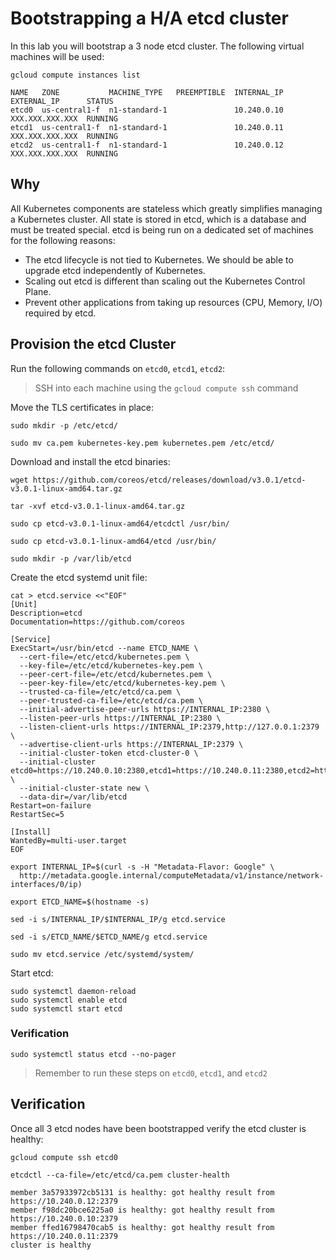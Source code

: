 # Bootstrapping a H/A etcd cluster

In this lab you will bootstrap a 3 node etcd cluster. The following virtual machines will be used:

```
gcloud compute instances list
```

````
NAME   ZONE           MACHINE_TYPE   PREEMPTIBLE  INTERNAL_IP  EXTERNAL_IP      STATUS
etcd0  us-central1-f  n1-standard-1               10.240.0.10  XXX.XXX.XXX.XXX  RUNNING
etcd1  us-central1-f  n1-standard-1               10.240.0.11  XXX.XXX.XXX.XXX  RUNNING
etcd2  us-central1-f  n1-standard-1               10.240.0.12  XXX.XXX.XXX.XXX  RUNNING
````

## Why

All Kubernetes components are stateless which greatly simplifies managing a Kubernetes cluster. All state is stored
in etcd, which is a database and must be treated special. etcd is being run on a dedicated set of machines for the 
following reasons:

* The etcd lifecycle is not tied to Kubernetes. We should be able to upgrade etcd independently of Kubernetes.
* Scaling out etcd is different than scaling out the Kubernetes Control Plane.
* Prevent other applications from taking up resources (CPU, Memory, I/O) required by etcd.

## Provision the etcd Cluster

Run the following commands on `etcd0`, `etcd1`, `etcd2`:

> SSH into each machine using the `gcloud compute ssh` command

Move the TLS certificates in place:

```
sudo mkdir -p /etc/etcd/
```

```
sudo mv ca.pem kubernetes-key.pem kubernetes.pem /etc/etcd/
```

Download and install the etcd binaries:

```
wget https://github.com/coreos/etcd/releases/download/v3.0.1/etcd-v3.0.1-linux-amd64.tar.gz
```

```
tar -xvf etcd-v3.0.1-linux-amd64.tar.gz
```

```
sudo cp etcd-v3.0.1-linux-amd64/etcdctl /usr/bin/
```

```
sudo cp etcd-v3.0.1-linux-amd64/etcd /usr/bin/
```

```
sudo mkdir -p /var/lib/etcd
```

Create the etcd systemd unit file:


```
cat > etcd.service <<"EOF"
[Unit]
Description=etcd
Documentation=https://github.com/coreos

[Service]
ExecStart=/usr/bin/etcd --name ETCD_NAME \
  --cert-file=/etc/etcd/kubernetes.pem \
  --key-file=/etc/etcd/kubernetes-key.pem \
  --peer-cert-file=/etc/etcd/kubernetes.pem \
  --peer-key-file=/etc/etcd/kubernetes-key.pem \
  --trusted-ca-file=/etc/etcd/ca.pem \
  --peer-trusted-ca-file=/etc/etcd/ca.pem \
  --initial-advertise-peer-urls https://INTERNAL_IP:2380 \
  --listen-peer-urls https://INTERNAL_IP:2380 \
  --listen-client-urls https://INTERNAL_IP:2379,http://127.0.0.1:2379 \
  --advertise-client-urls https://INTERNAL_IP:2379 \
  --initial-cluster-token etcd-cluster-0 \
  --initial-cluster etcd0=https://10.240.0.10:2380,etcd1=https://10.240.0.11:2380,etcd2=https://10.240.0.12:2380 \
  --initial-cluster-state new \
  --data-dir=/var/lib/etcd
Restart=on-failure
RestartSec=5

[Install]
WantedBy=multi-user.target
EOF
```

```
export INTERNAL_IP=$(curl -s -H "Metadata-Flavor: Google" \
  http://metadata.google.internal/computeMetadata/v1/instance/network-interfaces/0/ip)
```

```
export ETCD_NAME=$(hostname -s)
```

```
sed -i s/INTERNAL_IP/$INTERNAL_IP/g etcd.service
```

```
sed -i s/ETCD_NAME/$ETCD_NAME/g etcd.service
```

```
sudo mv etcd.service /etc/systemd/system/
```

Start etcd:

```
sudo systemctl daemon-reload
sudo systemctl enable etcd
sudo systemctl start etcd
```


### Verification

```
sudo systemctl status etcd --no-pager
```

> Remember to run these steps on `etcd0`, `etcd1`, and `etcd2`

## Verification

Once all 3 etcd nodes have been bootstrapped verify the etcd cluster is healthy:

```
gcloud compute ssh etcd0
```

```
etcdctl --ca-file=/etc/etcd/ca.pem cluster-health
```

```
member 3a57933972cb5131 is healthy: got healthy result from https://10.240.0.12:2379
member f98dc20bce6225a0 is healthy: got healthy result from https://10.240.0.10:2379
member ffed16798470cab5 is healthy: got healthy result from https://10.240.0.11:2379
cluster is healthy
```